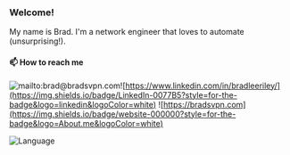 ### Welcome!

My name is Brad. I'm a network engineer that loves to automate (unsurprising!).

#### 📫 How to reach me

![mailto:brad@bradsvpn.com](https://img.shields.io/badge/Gmail-D14836?style=for-the-badge&logo=gmail&logoColor=white
)![https://www.linkedin.com/in/bradleeriley/](https://img.shields.io/badge/LinkedIn-0077B5?style=for-the-badge&logo=linkedin&logoColor=white) ![https://bradsvpn.com](https://img.shields.io/badge/website-000000?style=for-the-badge&logo=About.me&logoColor=white)


![Language](https://github-readme-stats.vercel.app/api/top-langs/?username=vehemont)

